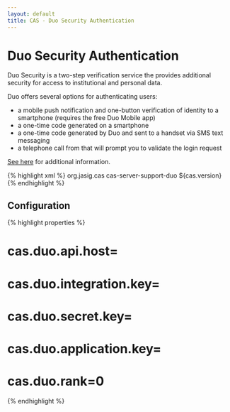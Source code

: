 ```yaml
---
layout: default
title: CAS - Duo Security Authentication
---
```


# Duo Security Authentication
Duo Security is a two-step verification service the provides additional security for access to institutional and personal data.  

Duo offers several options for authenticating users:

- a mobile push notification and one-button verification of identity to a smartphone (requires the free Duo Mobile app)
- a one-time code generated on a smartphone
- a one-time code generated by Duo and sent to a handset via SMS text messaging
- a telephone call from that will prompt you to validate the login request

[See here](https://www.duo.com/) for additional information.

{% highlight xml %}
<dependency>
     <groupId>org.jasig.cas</groupId>
     <artifactId>cas-server-support-duo</artifactId>
     <version>${cas.version}</version>
</dependency>
{% endhighlight %}

## Configuration

{% highlight properties %}
# cas.duo.api.host=
# cas.duo.integration.key=
# cas.duo.secret.key=
# cas.duo.application.key=
# cas.duo.rank=0
{% endhighlight %}


